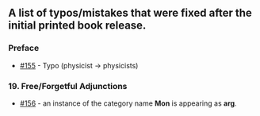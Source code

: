 ## A list of typos/mistakes that were fixed after the initial printed book release.

### Preface

* [#155](https://github.com/hmemcpy/milewski-ctfp-pdf/pull/155) - Typo (physicist -> physicists)

### 19. Free/Forgetful Adjunctions

* [#156](https://github.com/hmemcpy/milewski-ctfp-pdf/pull/156) - an instance of the category name **Mon** is appearing as **arg**.
